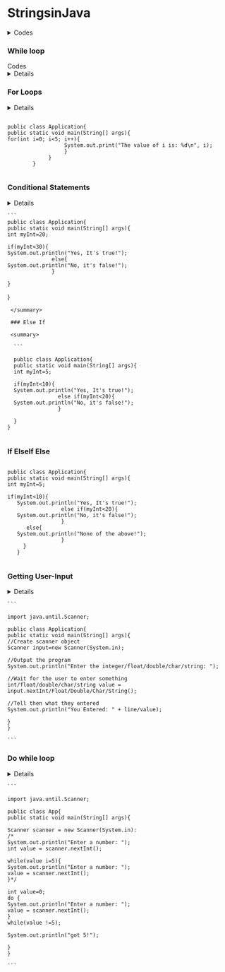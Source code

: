 # StringsinJava


  <details>
  Strings in Java are Objects that are backed internally by a char array. Since arrays are
  immutable(cannot grow), Strings are immutable as well. Whenever a change to a String is made,
  an entirely new String is created. 
  <summary> Codes </summary>


    ```
    
    public class Application
    {
    public static void main(String[] args)
    {
    int myInt = 7;
    
    String text = "Hello";
    String blank ="";
    String name = "Bob";
    
    String greeting = text +\blank + name;
    System.out.println(greeting);
    System.out.println("Hello"+" " + "Bob");
    System.out.println("My integer is: " + myInt);
    double myDouble = 7.8;
    System.out.println("My number is: " +my Double + ".");
    
    }
    }
    
    ```
    
    
 
  </details>
  
  
  ### While loop
 
 <summary>Codes</summary>
 <details>
  
   ```
  
  public class Application{
  public static void main(String[] args){
  int value = 10;
  boolean loop= 4 < 5;
                      while( value<10){
  
                      System.out.println("Hello" + value);
  /*if(loop==5){
  break;
  }*/
  value=value+1;
                      
    
   }
  }
  
  ```
  
  </details>
  
  ### For Loops
  
  <details>Codes</details>
  <summary>
  
  ```
  
  public class Application{
  public static void main(String[] args){
  for(int i=0; i<5; i++){
                    System.out.print("The value of i is: %d\n", i);
                    }
               }
          }
                    
  ```
                    
   </summary>
  
  
  ### Conditional Statements
  
  <details>Codes</details>
  
   <summary>
    
    ```
    public class Application{
    public static void main(String[] args){
    int myInt=20;
    
    if(myInt<30){
    System.out.println("Yes, It's true!");
                  else{
    System.out.println("No, it's false!");
                  }
                  
    }
  }
                  
  ```
   </summary>  
  
   ### Else If    
   
   <summary>
    
    ```
  
    public class Application{
    public static void main(String[] args){
    int myInt=5;
    
    if(myInt<10){
    System.out.println("Yes, It's true!");
                  else if(myInt<20){
    System.out.println("No, it's false!");
                  }
                  
    }
  }
                                     
  ```
   
   </summary>
  
 ### If ElseIf Else
  
 <summary>
    
 ```
    
 public class Application{
 public static void main(String[] args){
 int myInt=5;
    
 if(myInt<10){
    System.out.println("Yes, It's true!");
                  else if(myInt<20){
    System.out.println("No, it's false!");
                  }
       else{
    System.out.println("None of the above!");
                  }           
      }
    }  
                                     
  ```
                                     
</summary>
    
### Getting User-Input
  
  <details>Codes</details>
  
  <summary>
    
    ```
    
    import java.until.Scanner;
    
    public class Application{
    public static void main(String[] args){
    //Create scanner object
    Scanner input=new Scanner(System.in);
    
    //Output the program
    System.out.println("Enter the integer/float/double/char/string: ");
    
    //Wait for the user to enter something
    int/float/double/char/string value = input.nextInt/Float/Double/Char/String();
    
    //Tell then what they entered
    System.out.println("You Entered: " + line/value);
    
    }
    }
    
    ```
    
  </summary>
  
  ### Do while loop
  
  <details>Codes</details>
  
  <summary>
    
    ```
    
    import java.until.Scanner;
    
    public class App{
    public static void main(String[] args){
    
    Scanner scanner = new Scanner(System.in):
    /*
    System.out.println("Enter a number: ");
    int value = scanner.nextInt();
    
    while(value i=5){
    System.out.println("Enter a number: ");
    value = scanner.nextInt();
    }*/
    
    int value=0;
    do {
    System.out.println("Enter a number: ");
    value = scanner.nextInt();
    }
    while(value !=5);
    
    System.out.println("got 5!");
    
    }
    }
    
    ```
    
  </summary>
    
